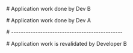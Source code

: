 \# Application work done by Dev B



\# Application work done by Dev A



\# ----------------------------------------------



\# Application work is revalidated by Developer B

